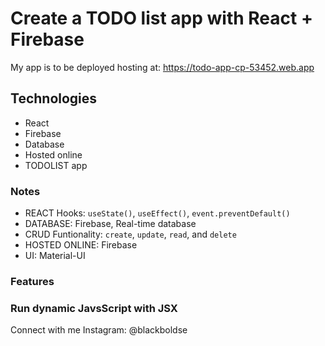 # Create a TODO list app with React + Firebase

My app is to be deployed hosting at: https://todo-app-cp-53452.web.app

## Technologies

- React
- Firebase
- Database
- Hosted online
- TODOLIST app

### Notes

- REACT Hooks: `useState()`, `useEffect()`, `event.preventDefault()`
- DATABASE: Firebase, Real-time database
- CRUD Funtionality: `create`, `update`, `read`, and `delete`
- HOSTED ONLINE: Firebase
- UI: Material-UI

### Features

### Run dynamic JavsScript with JSX

Connect with me Instagram:
@blackboldse
